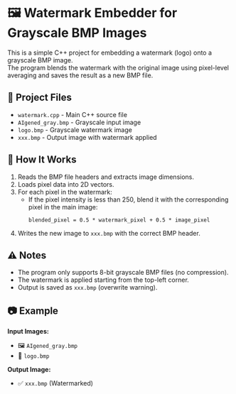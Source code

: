 # 🖼️ Watermark Embedder for Grayscale BMP Images

This is a simple C++ project for embedding a watermark (logo) onto a grayscale BMP image.  
The program blends the watermark with the original image using pixel-level averaging and saves the result as a new BMP file.

## 📁 Project Files

- `watermark.cpp` - Main C++ source file
- `AIgened_gray.bmp` - Grayscale input image
- `logo.bmp` - Grayscale watermark image
- `xxx.bmp` - Output image with watermark applied

## 🧠 How It Works

1. Reads the BMP file headers and extracts image dimensions.
2. Loads pixel data into 2D vectors.
3. For each pixel in the watermark:
   - If the pixel intensity is less than 250, blend it with the corresponding pixel in the main image:
     ```
     blended_pixel = 0.5 * watermark_pixel + 0.5 * image_pixel
     ```
4. Writes the new image to `xxx.bmp` with the correct BMP header.

## ⚠️ Notes

- The program only supports 8-bit grayscale BMP files (no compression).
- The watermark is applied starting from the top-left corner.
- Output is saved as `xxx.bmp` (overwrite warning).

## 📷 Example

**Input Images:**

- 🖼️ `AIgened_gray.bmp`
- 🔖 `logo.bmp`

**Output Image:**

- ✅ `xxx.bmp` (Watermarked)

